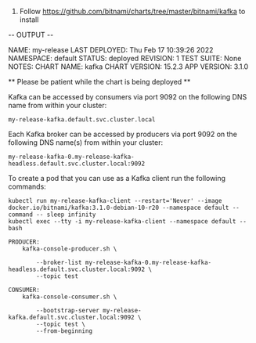1. Follow https://github.com/bitnami/charts/tree/master/bitnami/kafka to install

-- OUTPUT -- 

NAME: my-release
LAST DEPLOYED: Thu Feb 17 10:39:26 2022
NAMESPACE: default
STATUS: deployed
REVISION: 1
TEST SUITE: None
NOTES:
CHART NAME: kafka
CHART VERSION: 15.2.3
APP VERSION: 3.1.0

** Please be patient while the chart is being deployed **

Kafka can be accessed by consumers via port 9092 on the following DNS name from within your cluster:

    my-release-kafka.default.svc.cluster.local

Each Kafka broker can be accessed by producers via port 9092 on the following DNS name(s) from within your cluster:

    my-release-kafka-0.my-release-kafka-headless.default.svc.cluster.local:9092

To create a pod that you can use as a Kafka client run the following commands:

    kubectl run my-release-kafka-client --restart='Never' --image docker.io/bitnami/kafka:3.1.0-debian-10-r20 --namespace default --command -- sleep infinity
    kubectl exec --tty -i my-release-kafka-client --namespace default -- bash

    PRODUCER:
        kafka-console-producer.sh \

            --broker-list my-release-kafka-0.my-release-kafka-headless.default.svc.cluster.local:9092 \
            --topic test

    CONSUMER:
        kafka-console-consumer.sh \

            --bootstrap-server my-release-kafka.default.svc.cluster.local:9092 \
            --topic test \
            --from-beginning